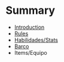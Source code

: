 # Summary

* [Introduction](README.md)
* [Rules](Rules/rules1.md)
* [Habilidades/Stats](habilidadesstats.md)
* [Barco](barco.md)
* Items/Equipo

